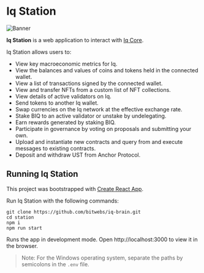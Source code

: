 # Iq Station

![Banner](Banner.png)

**Iq Station** is a web application to interact with [Iq Core](https://github.com/bitwebs/core).

Iq Station allows users to:

- View key macroeconomic metrics for Iq.
- View the balances and values of coins and tokens held in the connected wallet.
- View a list of transactions signed by the connected wallet.
- View and transfer NFTs from a custom list of NFT collections.
- View details of active validators on Iq.
- Send tokens to another Iq wallet.
- Swap currencies on the Iq network at the effective exchange rate.
- Stake BIQ to an active validator or unstake by undelegating.
- Earn rewards generated by staking BIQ.
- Participate in governance by voting on proposals and submitting your own.
- Upload and instantiate new contracts and query from and execute messages to existing contracts.
- Deposit and withdraw UST from Anchor Protocol.

## Running Iq Station

This project was bootstrapped with [Create React App](https://create-react-app.dev/).

Run Iq Station with the following commands:

```
git clone https://github.com/bitwebs/iq-brain.git
cd station
npm i
npm run start
```

Runs the app in development mode.
Open http://localhost:3000 to view it in the browser.

> Note: For the Windows operating system, separate the paths by semicolons in the `.env` file.
